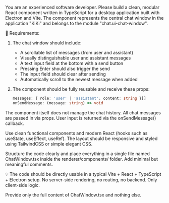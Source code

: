 You are an experienced software developer. Please build a clean, modular React component written in TypeScript for a desktop application built with Electron and Vite. The component represents the central chat window in the application "KiKi" and belongs to the module "chat.ui-chat-window".

🧩 Requirements:

1. The chat window should include:
   - A scrollable list of messages (from user and assistant)
   - Visually distinguishable user and assistant messages
   - A text input field at the bottom with a send button
   - Pressing Enter should also trigger the send
   - The input field should clear after sending
   - Automatically scroll to the newest message when added

2. The component should be fully reusable and receive these props:
   ```ts
   messages: { role: 'user' | 'assistant'; content: string }[]
   onSendMessage: (message: string) => void
The component itself does not manage the chat history.
All chat messages are passed in via props.
User input is returned via the onSendMessage() callback.

Use clean functional components and modern React (hooks such as useState, useEffect, useRef).
The layout should be responsive and styled using TailwindCSS or simple elegant CSS.

Structure the code clearly and place everything in a single file named ChatWindow.tsx inside the renderer/components/ folder.
Add minimal but meaningful comments.

💡 The code should be directly usable in a typical Vite + React + TypeScript + Electron setup.
No server-side rendering, no routing, no backend. Only client-side logic.

Provide only the full content of ChatWindow.tsx and nothing else.